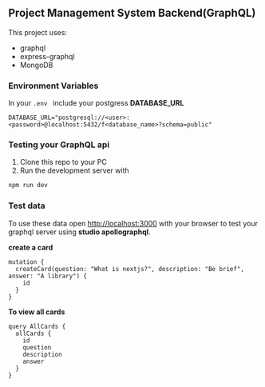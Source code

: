 ## Project Management System Backend(GraphQL)
This project uses: 
- graphql
- express-graphql
- MongoDB

### Environment Variables
In your `.env `  include your postgress **DATABASE_URL**

`DATABASE_URL="postgresql://<user>:<password>@localhost:5432/f<database_name>?schema=public"
`
### Testing your GraphQL api

1. Clone this repo to your PC
2. Run the development server with 
```bash
npm run dev
```
### Test data

To use these data open [http://localhost:3000](http://localhost:3000) with your browser to test your graphql server using **studio apollographql**.

**create a card**
```
mutation {
  createCard(question: "What is nextjs?", description: "Be brief", answer: "A library") {
    id
  }
}
```

**To view all cards**
```
query AllCards {
  allCards {
    id
    question
    description
    answer
  }
}
```
